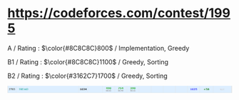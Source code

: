 # https://codeforces.com/contest/1995

A / Rating : $\color{#8C8C8C}800$ / Implementation, Greedy

B1 / Rating : $\color{#8C8C8C}1100$ / Greedy, Sorting

B2 / Rating : $\color{#3162C7}1700$ / Greedy, Sorting

![My Image](https://github.com/kss418/Codeforces/blob/main/Images/961.png)
